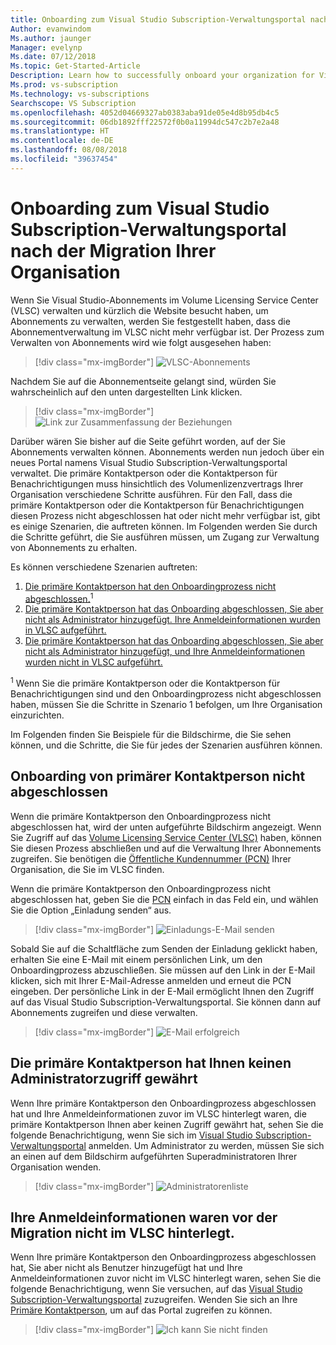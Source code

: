 ```yaml
---
title: Onboarding zum Visual Studio Subscription-Verwaltungsportal nach der Migration Ihrer Organisation
Author: evanwindom
Ms.author: jaunger
Manager: evelynp
Ms.date: 07/12/2018
Ms.topic: Get-Started-Article
Description: Learn how to successfully onboard your organization for Visual Studio subscriptions after migrating to the administration portal.
Ms.prod: vs-subscription
Ms.technology: vs-subscriptions
Searchscope: VS Subscription
ms.openlocfilehash: 4052d04669327ab0383aba91de05e4d8b95db4c5
ms.sourcegitcommit: 06db1892fff22572f0b0a11994dc547c2b7e2a48
ms.translationtype: HT
ms.contentlocale: de-DE
ms.lasthandoff: 08/08/2018
ms.locfileid: "39637454"
---
```

# <a name="onboarding-to-the-visual-studio-subscriptions-administration-portal-after-your-organization-was-migrated"></a>Onboarding zum Visual Studio Subscription-Verwaltungsportal nach der Migration Ihrer Organisation 

Wenn Sie Visual Studio-Abonnements im Volume Licensing Service Center (VLSC) verwalten und kürzlich die Website besucht haben, um Abonnements zu verwalten, werden Sie festgestellt haben, dass die Abonnementverwaltung im VLSC nicht mehr verfügbar ist. Der Prozess zum Verwalten von Abonnements wird wie folgt ausgesehen haben:
> [!div class="mx-imgBorder"]
> ![VLSC-Abonnements](_img/post-migration-onboarding/vlsc-subscriptions.png)

Nachdem Sie auf die Abonnementseite gelangt sind, würden Sie wahrscheinlich auf den unten dargestellten Link klicken. 
> [!div class="mx-imgBorder"]
> ![Link zur Zusammenfassung der Beziehungen](_img/post-migration-onboarding/relationship-summary-link.png)

Darüber wären Sie bisher auf die Seite geführt worden, auf der Sie Abonnements verwalten können.   Abonnements werden nun jedoch über ein neues Portal namens Visual Studio Subscription-Verwaltungsportal verwaltet.  Die primäre Kontaktperson oder die Kontaktperson für Benachrichtigungen muss hinsichtlich des Volumenlizenzvertrags Ihrer Organisation verschiedene Schritte ausführen. Für den Fall, dass die primäre Kontaktperson oder die Kontaktperson für Benachrichtigungen diesen Prozess nicht abgeschlossen hat oder nicht mehr verfügbar ist, gibt es einige Szenarien, die auftreten können. Im Folgenden werden Sie durch die Schritte geführt, die Sie ausführen müssen, um Zugang zur Verwaltung von Abonnements zu erhalten. 

Es können verschiedene Szenarien auftreten:
1.  [Die primäre Kontaktperson hat den Onboardingprozess nicht abgeschlossen.](#Onboarding-not-completed-by-Primary-Contact)<sup>1</sup> 
2.  [Die primäre Kontaktperson hat das Onboarding abgeschlossen, Sie aber nicht als Administrator hinzugefügt.  Ihre Anmeldeinformationen wurden in VLSC aufgeführt.](#Primary-Contact-did-not-provide-you-administrator-access) 
3.  [Die primäre Kontaktperson hat das Onboarding abgeschlossen, Sie aber nicht als Administrator hinzugefügt, und Ihre Anmeldeinformationen wurden nicht in VLSC aufgeführt.](#Your-credentials-were-not-listed-in-VLSC-prior-to-migration)  

<sup>1</sup> Wenn Sie die primäre Kontaktperson oder die Kontaktperson für Benachrichtigungen sind und den Onboardingprozess nicht abgeschlossen haben, müssen Sie die Schritte in Szenario 1 befolgen, um Ihre Organisation einzurichten. 

Im Folgenden finden Sie Beispiele für die Bildschirme, die Sie sehen können, und die Schritte, die Sie für jedes der Szenarien ausführen können. 

## <a name="onboarding-not-completed-by-primary-contact"></a>Onboarding von primärer Kontaktperson nicht abgeschlossen

Wenn die primäre Kontaktperson den Onboardingprozess nicht abgeschlossen hat, wird der unten aufgeführte Bildschirm angezeigt. Wenn Sie Zugriff auf das [Volume Licensing Service Center (VLSC)](https://www.microsoft.com/Licensing/servicecenter/default.aspx) haben, können Sie diesen Prozess abschließen und auf die Verwaltung Ihrer Abonnements zugreifen. Sie benötigen die [Öffentliche Kundennummer (PCN)](find-pcn.md) Ihrer Organisation, die Sie im VLSC finden. 

Wenn die primäre Kontaktperson den Onboardingprozess nicht abgeschlossen hat, geben Sie die [PCN](find-pcn.md) einfach in das Feld ein, und wählen Sie die Option „Einladung senden“ aus. 
> [!div class="mx-imgBorder"]
> ![Einladungs-E-Mail senden](_img/post-migration-onboarding/send-invitation.png)

Sobald Sie auf die Schaltfläche zum Senden der Einladung geklickt haben, erhalten Sie eine E-Mail mit einem persönlichen Link, um den Onboardingprozess abzuschließen. Sie müssen auf den Link in der E-Mail klicken, sich mit Ihrer E-Mail-Adresse anmelden und erneut die PCN eingeben. Der persönliche Link in der E-Mail ermöglicht Ihnen den Zugriff auf das Visual Studio Subscription-Verwaltungsportal. Sie können dann auf Abonnements zugreifen und diese verwalten. 
> [!div class="mx-imgBorder"]
> ![E-Mail erfolgreich](_img/post-migration-onboarding/email-success.png)


## <a name="primary-contact-did-not-provide-you-administrator-access"></a>Die primäre Kontaktperson hat Ihnen keinen Administratorzugriff gewährt

Wenn Ihre primäre Kontaktperson den Onboardingprozess abgeschlossen hat und Ihre Anmeldeinformationen zuvor im VLSC hinterlegt waren, die primäre Kontaktperson Ihnen aber keinen Zugriff gewährt hat, sehen Sie die folgende Benachrichtigung, wenn Sie sich im [Visual Studio Subscription-Verwaltungsportal](https://manage.visualstudio.com/) anmelden.  Um Administrator zu werden, müssen Sie sich an einen auf dem Bildschirm aufgeführten Superadministratoren Ihrer Organisation wenden.
> [!div class="mx-imgBorder"]
> ![Administratorenliste](_img/post-migration-onboarding/admin-list.png)

## <a name="your-credentials-were-not-listed-in-vlsc-prior-to-migration"></a>Ihre Anmeldeinformationen waren vor der Migration nicht im VLSC hinterlegt.

Wenn Ihre primäre Kontaktperson den Onboardingprozess abgeschlossen hat, Sie aber nicht als Benutzer hinzugefügt hat und Ihre Anmeldeinformationen zuvor nicht im VLSC hinterlegt waren, sehen Sie die folgende Benachrichtigung, wenn Sie versuchen, auf das [Visual Studio Subscription-Verwaltungsportal](https://manage.visualstudio.com/) zuzugreifen. Wenden Sie sich an Ihre [Primäre Kontaktperson](find-primary-contact.md), um auf das Portal zugreifen zu können. 
> [!div class="mx-imgBorder"]
> ![Ich kann Sie nicht finden](_img/post-migration-onboarding/cant-find-you.png)